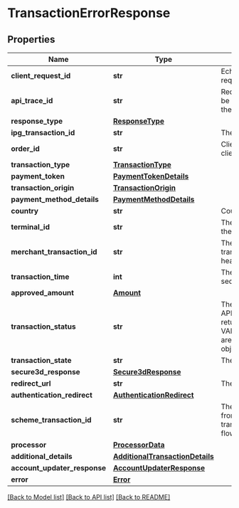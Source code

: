 # TransactionErrorResponse

## Properties
Name | Type | Description | Notes
------------ | ------------- | ------------- | -------------
**client_request_id** | **str** | Echoes back the value in the request header for tracking. | [optional] 
**api_trace_id** | **str** | Request identifier in API, can be used to request logs from the support team. | [optional] 
**response_type** | [**ResponseType**](ResponseType.md) |  | [optional] 
**ipg_transaction_id** | **str** | The response transaction ID. | [optional] 
**order_id** | **str** | Client order ID if supplied by client, otherwise the order ID. | [optional] 
**transaction_type** | [**TransactionType**](TransactionType.md) |  | [optional] 
**payment_token** | [**PaymentTokenDetails**](PaymentTokenDetails.md) |  | [optional] 
**transaction_origin** | [**TransactionOrigin**](TransactionOrigin.md) |  | [optional] 
**payment_method_details** | [**PaymentMethodDetails**](PaymentMethodDetails.md) |  | [optional] 
**country** | **str** | Country of the card issuer. | [optional] 
**terminal_id** | **str** | The terminal that is processing the transaction. | [optional] 
**merchant_transaction_id** | **str** | The unique merchant transaction ID from the request header, if supplied. | [optional] 
**transaction_time** | **int** | The transaction time in seconds since epoch. | [optional] 
**approved_amount** | [**Amount**](Amount.md) |  | [optional] 
**transaction_status** | **str** | The status of the transaction. APPROVED/WAITING are returned by the endpoints.  VALIDATION_FAILED/DECLINED are errors. See ErrorResponse object for details. | [optional] 
**transaction_state** | **str** | The state of the transaction. | [optional] 
**secure3d_response** | [**Secure3dResponse**](Secure3dResponse.md) |  | [optional] 
**redirect_url** | **str** | The endpoint redirection URL. | [optional] 
**authentication_redirect** | [**AuthenticationRedirect**](AuthenticationRedirect.md) |  | [optional] 
**scheme_transaction_id** | **str** | The transaction ID received from schemes for the initial transaction of card on file flows. | [optional] 
**processor** | [**ProcessorData**](ProcessorData.md) |  | [optional] 
**additional_details** | [**AdditionalTransactionDetails**](AdditionalTransactionDetails.md) |  | [optional] 
**account_updater_response** | [**AccountUpdaterResponse**](AccountUpdaterResponse.md) |  | [optional] 
**error** | [**Error**](Error.md) |  | [optional] 

[[Back to Model list]](../README.md#documentation-for-models) [[Back to API list]](../README.md#documentation-for-api-endpoints) [[Back to README]](../README.md)


